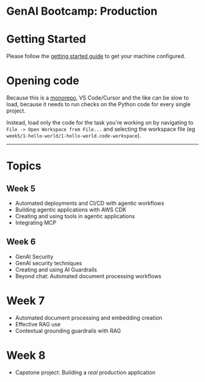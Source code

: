 # GenAI Bootcamp: Production

# Getting Started

Please follow the [getting started guide](./getting-started.md) to get your machine configured.

# Opening code

Because this is a [monorepo](https://en.wikipedia.org/wiki/Monorepo), VS Code/Cursor and the like can be
slow to load, because it needs to run checks on the Python code for every single project.

Instead, load only the code for the task you're working on by navigating to `File -> Open Workspace from File...`
and selecting the workspace file (eg `week5/1-hello-world/1-hello-world.code-workspace`).


---

# Topics

## Week 5

- Automated deployments and CI/CD with agentic workflows
- Building agentic applications with AWS CDK
- Creating and using tools in agentic applications
- Integrating MCP

## Week 6

- GenAI Security
- GenAI security techniques
- Creating and using AI Guardrails
- Beyond chat: Automated document processing workflows

# Week 7

- Automated document processing and embedding creation
- Effective RAG use
- Contextual grounding guardrails with RAG

# Week 8

- Capstone project: Building a *real* production application
